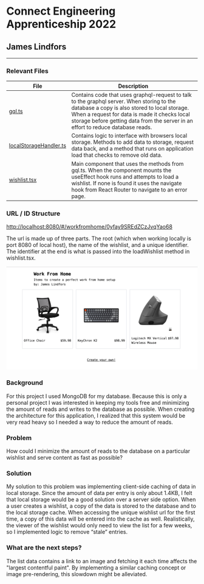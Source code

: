 # Connect Engineering Apprenticeship 2022

## James Lindfors

---

### Relevant Files

| File                                                                 | Description                                                                                                                                                                                                                                                                    |
| -------------------------------------------------------------------- | ------------------------------------------------------------------------------------------------------------------------------------------------------------------------------------------------------------------------------------------------------------------------------ |
| [gql.ts](./client/src/utils/gql.ts)                                 | Contains code that uses graphql-request to talk to the graphql server. When storing to the database a copy is also stored to local storage. When a request for data is made it checks local storage before getting data from the server in an effort to reduce database reads. |
| [localStorageHandler.ts](./client/src/utils/localStorageHandler.ts) | Contains logic to interface with browsers local storage. Methods to add data to storage, request data back, and a method that runs on application load that checks to remove old data.                                                                                         |
| [wishlist.tsx](./client/src/components/list/wishlist.tsx)           | Main component that uses the methods from gql.ts. When the component mounts the useEffect hook runs and attempts to load a wishlist. If none is found it uses the navigate hook from React Router to navigate to an error page.                                                |

### URL / ID Structure

<http://localhost:8080/#/workfromhome/0yfay9SREdZCzJvqYao68>

The url is made up of three parts. The root (which when working locally is port 8080 of local host), the name of the wishlist, and a unique identifier. The identifier at the end is what is passed into the loadWishlist method in wishlist.tsx.

![Work From Home Wishlist](/_images/WorkFromHomeWishlist.png)

### Background

For this project I used MongoDB for my database. Because this is only a personal project I was interested in keeping my tools free and minimizing the amount of reads and writes to the database as possible. When creating the architecture for this application, I realized that this system would be very read heavy so I needed a way to reduce the amount of reads.

### Problem

How could I minimize the amount of reads to the database on a particular wishlist and serve content as fast as possible?

### Solution

My solution to this problem was implementing client-side caching of data in local storage. Since the amount of data per entry is only about 1.4KB, I felt that local storage would be a good solution over a server side option. When a user creates a wishlist, a copy of the data is stored to the database and to the local storage cache. When accessing the unique wishlist url for the first time, a copy of this data will be entered into the cache as well. Realistically, the viewer of the wishlist would only need to view the list for a few weeks, so I implemented logic to remove “stale” entries.

### What are the next steps?

The list data contains a link to an image and fetching it each time affects the "largest contentful paint". By implementing a similar caching concept or image pre-rendering, this slowdown might be alleviated.
